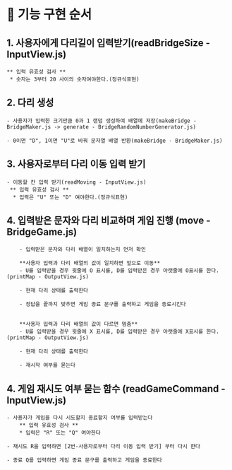 # 🔑 기능 구현 순서

## 1. 사용자에게 다리길이 입력받기(readBridgeSize - InputView.js)
    ** 입력 유효성 검사 **
     * 숫자는 3부터 20 사이의 숫자여야한다.(정규식표현)


## 2. 다리 생성

    - 사용자가 입력한 크기만큼 0과 1 랜덤 생성하여 배열에 저장(makeBridge - BridgeMaker.js -> generate - BridgeRandomNumberGenerator.js)

    - 0이면 "D", 1이면 "U"로 바꿔 문자열 배열 반환(makeBridge - BridgeMaker.js)


## 3. 사용자로부터 다리 이동 입력 받기

    - 이동할 칸 입력 받기(readMoving - InputView.js)
     ** 입력 유효성 검사 **
      * 입력은 "U" 또는 "D" 여야한다.(정규식표현)


## 4. 입력받은 문자와 다리 비교하며 게임 진행 (move - BridgeGame.js)

        - 입력받은 문자와 다리 배열이 일치하는지 먼저 확인

        **사용자 입력과 다리 배열의 값이 일치하면 앞으로 이동**
        - U를 입력받을 경우 윗줄에 O 표시를, D를 입력받은 경우 아랫줄에 O표시를 한다.(printMap - OutputView.js)

        - 현재 다리 상태를 출력한다

        - 정답을 끝까지 맞추면 게임 종료 문구를 출력하고 게임을 종료시킨다


        **사용자 입력과 다리 배열의 값이 다르면 멈춤**
        - U를 입력받을 경우 윗줄에 X 표시를, D를 입력받은 경우 아랫줄에 X표시를 한다.(printMap - OutputView.js)

        - 현재 다리 상태를 출력한다

        - 재시작 여부를 묻는다


 ## 4. 게임 재시도 여부 묻는 함수 (readGameCommand - InputView.js)

    - 사용자가 게임을 다시 시도할지 종료할지 여부를 입력받는다
        ** 입력 유효성 검사 **
        * 입력은 "R" 또는 "Q" 여야한다

    - 재시도 R을 입력하면 [2번-사용자로부터 다리 이동 입력 받기] 부터 다시 한다

    - 종료 Q를 입력하면 게임 종료 문구를 출력하고 게임을 종료한다